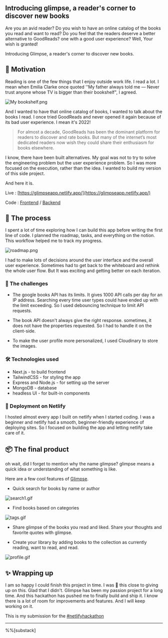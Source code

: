 ## Introducing glimpse, a reader's corner to discover new books

Are you an avid reader? Do you wish to have an online catalog of the books you read and want to read? Do you feel that the readers deserve a better alternative to GoodReads? one with a good user experience? Well, Your wish is granted!

Introducing Glimpse, a reader's corner to discover new books.

## 🏃 Motivation
Reading is one of the few things that I enjoy outside work life. I read a lot. I mean when Emilia Clarke once quoted ''My father always told me — Never trust anyone whose TV is bigger than their bookshelf",
I agreed. 

![My bookshelf.png](https://cdn.hashnode.com/res/hashnode/image/upload/v1646110277176/dTcpJ044o.png)


And I wanted to have that online catalog of books, I wanted to talk about the books I read. I once tried GoodReads and never opened it again because of its bad user experience. I mean it's 2022!


> For almost a decade, GoodReads has been the dominant platform for readers to discover and rate books. But many of the internet’s most dedicated readers now wish they could share their enthusiasm for books elsewhere.

I know, there have been built alternatives. My goal was not to try to solve the engineering problem but the user experience problem. So I was more focused on the execution, rather than the idea. I wanted to build my version of this side project.

And here it is.

Live : [https://glimpseapp.netlify.app/](https://glimpseapp.netlify.app/)

Code : [Frontend](https://github.com/rutikwankhade/glimpse) / [Backend](https://github.com/rutikwankhade/glimpse-backend)



## 🎨 The process

I spent a lot of time exploring how I can build this app before writing the first line of code. I planned the roadmap, tasks, and everything on the notion. This workflow helped me to track my progress.

![roadmap.png](https://cdn.hashnode.com/res/hashnode/image/upload/v1646112991639/j9jz8EXDt.png)

I had to make lots of decisions around the user interface and the overall user experience. Sometimes had to get back to the whiteboard and rethink the whole user flow. But It was exciting and getting better on each iteration.

###  👾 The challenges

- The google books API has its limits. It gives 1000 API calls per day for an IP address. Searching every time user types could have ended up with the limit exceeding. So I used debouncing technique to limit API requests.

- The book API doesn't always give the right response. sometimes, it does not have the properties requested. So I had to handle it on the client-side.
- To make the user profile more personalized, I used Cloudinary to store the images.


###  🛠️ Technologies used
- Next.js - to build frontend
- TailwindCSS - for styling the app
- Express and Node.js - for setting up the server
- MongoDB - database
- headless UI - for built-in components

###  🚀 Deployment on Netlify
I hosted almost every app I built on netlify when I started coding. I was a beginner and netlify had a smooth, beginner-friendly experience of deploying sites. So I focused on building the app and letting netlify take care of it.





## 📦 The final product
oh wait, did I forget to mention why the name glimpse?
glimpse means a quick idea or understanding of what something is like. 

Here are a few cool features of [Glimpse](https://glimpseapp.netlify.app).

- Quick search for books by name or author

![search1.gif](https://cdn.hashnode.com/res/hashnode/image/upload/v1646117713979/P71r3uNJr.gif)

- Find books based on categories

![tags.gif](https://cdn.hashnode.com/res/hashnode/image/upload/v1646117981601/7DWqT-QqF.gif)

- Share glimpse of the books you read and liked. Share your thoughts and favorite quotes with glimpse.


- Create your library by adding books to the collection as currently reading, want to read, and read.

![profile.gif](https://cdn.hashnode.com/res/hashnode/image/upload/v1646118384972/8lMDFHfNo.gif)







## ✨ Wrapping up
I am so happy I could finish this project in time. I was 🤌 this close to giving up on this. Glad that I didn't.  Glimpse has been my passion project for a long time. And this hackathon has pushed me to finally build and ship it. I know there is a lot of room for improvements and features. And I will keep working on it.

This is my submission for the [#netlifyhackathon](https://hashnode.com/n/netlifyhackathon)



-------------------------------------------



%%[substack]
